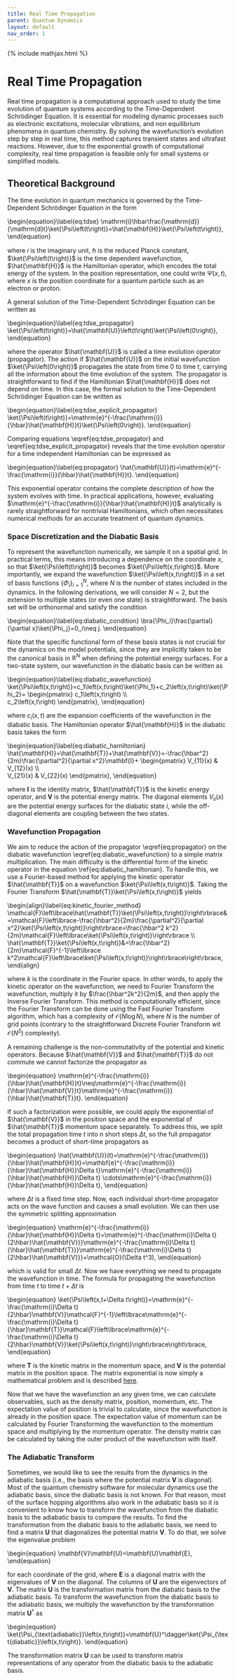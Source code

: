 ```yaml
---
title: Real Time Propagation
parent: Quantum Dynamics
layout: default
nav_order: 1
---
```

{% include mathjax.html %}

# Real Time Propagation<!--\label{sec:real_time_propagation}-->

Real time propagation is a computational approach used to study the time evolution of quantum systems according to the Time-Dependent Schrödinger Equation. It is essential for modeling dynamic processes such as electronic excitations, molecular vibrations, and non equilibrium phenomena in quantum chemistry. By solving the wavefunction’s evolution step by step in real time, this method captures transient states and ultrafast reactions. However, due to the exponential growth of computational complexity, real time propagation is feasible only for small systems or simplified models.

## Theoretical Background

The time evolution in quantum mechanics is governed by the Time-Dependent Schrödinger Equation in the form

\begin{equation}\label{eq:tdse}
\mathrm{i}\hbar\frac{\mathrm{d}}{\mathrm{d}t}\ket{\Psi\left(t\right)}=\hat{\mathbf{H}}\ket{\Psi\left(t\right)},
\end{equation}

where $i$ is the imaginary unit, $\hbar$ is the reduced Planck constant, $\ket{\Psi\left(t\right)}$ is the time dependent wavefunction, $\hat{\mathbf{H}}$ is the Hamiltonian operator, which encodes the total energy of the system. In the position representation, one could write $\Psi\left(x,t\right)$, where $x$ is the position coordinate for a quantum particle such as an electron or proton.

A general solution of the Time-Dependent Schrödinger Equation can be written as

\begin{equation}\label{eq:tdse_propagator}
\ket{\Psi\left(t\right)}=\hat{\mathbf{U}}\left(t\right)\ket{\Psi\left(0\right)},
\end{equation}

where the operator $\hat{\mathbf{U}}$ is called a time evolution operator (propagator). The action if $\hat{\mathbf{U}}$ on the initial wavefunction $\ket{\Psi\left(0\right)}$ propagates the state from time $0$ to time $t$, carrying all the information about the time evolution of the system. The propagator is straightforward to find if the Hamiltonian $\hat{\mathbf{H}}$ does not depend on time. In this case, the formal solution to the Time-Dependent Schrödinger Equation can be written as

\begin{equation}\label{eq:tdse_explicit_propagator}
\ket{\Psi\left(t\right)}=\mathrm{e}^{-\frac{\mathrm{i}}{\hbar}\hat{\mathbf{H}}t}\ket{\Psi\left(0\right)}.
\end{equation}

Comparing equations \eqref{eq:tdse_propagator} and \eqref{eq:tdse_explicit_propagator} reveals that the time evolution operator for a time independent Hamiltonian can be expressed as

\begin{equation}\label{eq:propagator}
\hat{\mathbf{U}}(t)=\mathrm{e}^{-\frac{\mathrm{i}}{\hbar}\hat{\mathbf{H}}t}.
\end{equation}

This exponential operator contains the complete description of how the system evolves with time. In practical applications, however, evaluating $\mathrm{e}^{-\frac{\mathrm{i}}{\hbar}\hat{\mathbf{H}}t}$ analytically is rarely straightforward for nontrivial Hamiltonians, which often necessitates numerical methods for an accurate treatment of quantum dynamics.

### Space Discretization and the Diabatic Basis

To represent the wavefunction numerically, we sample it on a spatial grid. In practical terms, this means introducing a dependence on the coordinate $x$, so that $\ket{\Psi\left(t\right)}$ becomes $\ket{\Psi\left(x,t\right)}$. More importantly, we expand the wavefunction $\ket{\Psi\left(x,t\right)}$ in a set of basis functions $\lbrace\Phi_i\rbrace_{i=1}^N$, where $N$ is the number of states included in the dynamics. In the following derivations, we will consider $N=2$, but the extension to multiple states (or even one state) is straightforward. The basis set will be orthonormal and satisfy the condition

\begin{equation}\label{eq:diabatic_condition}
\bra{\Phi_i}\frac{\partial}{\partial x}\ket{\Phi_j}=0,\,i\neq j.
\end{equation}

Note that the specific functional form of these basis states is not crucial for the dynamics on the model potentials, since they are implicitly taken to be the canonical basis in $\mathbb{R}^N$ when defining the potential energy surfaces. For a two-state system, our wavefunction in the diabatic basis can be written as

\begin{equation}\label{eq:diabatic_wavefunction}
\ket{\Psi\left(x,t\right)}=c_1\left(x,t\right)\ket{\Phi_1}+c_2\left(x,t\right)\ket{\Phi_2}=
\begin{pmatrix}
c_1\left(x,t\right) \\\\\
c_2\left(x,t\right)
\end{pmatrix},
\end{equation}

where $c_i\left(x,t\right)$ are the expansion coefficients of the wavefunction in the diabatic basis. The Hamiltonian operator $\hat{\mathbf{H}}$ in the diabatic basis takes the form

\begin{equation}\label{eq:diabatic_hamiltonian}
\hat{\mathbf{H}}=\hat{\mathbf{T}}+\hat{\mathbf{V}}=-\frac{\hbar^2}{2m}\frac{\partial^2}{\partial x^2}\mathbf{I}+
\begin{pmatrix}
V_{11}(x) & V_{12}(x) \\\\\
V_{21}(x) & V_{22}(x)
\end{pmatrix},
\end{equation}

where $\mathbf{I}$ is the identity matrix, $\hat{\mathbf{T}}$ is the kinetic energy operator, and $\mathbf{V}$ is the potential energy matrix. The diagonal elements $V_{ii}(x)$ are the potential energy surfaces for the diabatic state $i$, while the off-diagonal elements are coupling between the two states.

### Wavefunction Propagation

We aim to reduce the action of the propagator \eqref{eq:propagator} on the diabatic wavefunction \eqref{eq:diabatic_wavefunction} to a simple matrix multiplication. The main difficulty is the differential form of the kinetic operator in the equation \ref{eq:diabatic_hamiltonian}. To handle this, we use a Fourier-based method for applying the kinetic operator $\hat{\mathbf{T}}$ on a wavefunction $\ket{\Psi\left(x,t\right)}$. Taking the Fourier Transform $\hat{\mathbf{T}}\ket{\Psi\left(x,t\right)}$ yields

\begin{align}\label{eq:kinetic_fourier_method}
\mathcal{F}\left\lbrace\hat{\mathbf{T}}\ket{\Psi\left(x,t\right)}\right\rbrace&=\mathcal{F}\left\lbrace-\frac{\hbar^2}{2m}\frac{\partial^2}{\partial x^2}\ket{\Psi\left(x,t\right)}\right\rbrace=\frac{\hbar^2 k^2}{2m}\mathcal{F}\left\lbrace\ket{\Psi\left(x,t\right)}\right\rbrace \\\\\
\hat{\mathbf{T}}\ket{\Psi\left(x,t\right)}&=\frac{\hbar^2}{2m}\mathcal{F}^{-1}\left\lbrace k^2\mathcal{F}\left\lbrace\ket{\Psi\left(x,t\right)}\right\rbrace\right\rbrace,
\end{align}

where $k$ is the coordinate in the Fourier space. In other words, to apply the kinetic operator on the wavefunction, we need to Fourier Transform the wavefunction, multiply it by $\frac{\hbar^2k^2}{2m}$, and then apply the Inverse Fourier Transform. This method is computationally efficient, since the Fourier Transform can be done using the Fast Fourier Transform algorithm, which has a complexity of $\mathcal{O}(N\log N)$, where $N$ is the number of grid points (contrary to the straightforward Discrete Fourier Transform wit $\mathcal{O}(N^2)$ complexity).

A remaining challenge is the non-commutativity of the potential and kinetic operators. Because $\hat{\mathbf{V}}$ and $\hat{\mathbf{T}}$ do not commute we cannot factorize the propagator as

\begin{equation}
\mathrm{e}^{-\frac{\mathrm{i}}{\hbar}\hat{\mathbf{H}}t}\neq\mathrm{e}^{-\frac{\mathrm{i}}{\hbar}\hat{\mathbf{V}}t}\mathrm{e}^{-\frac{\mathrm{i}}{\hbar}\hat{\mathbf{T}}t}.
\end{equation}

If such a factorization were possible, we could apply the exponential of $\hat{\mathbf{V}}$ in the position space and the exponential of $\hat{\mathbf{T}}$ momentum space separately. To address this, we split the total propagation time $t$ into $n$ short steps $\Delta t$, so the full propagator becomes a product of short-time propagators as

\begin{equation}
\hat{\mathbf{U}}(t)=\mathrm{e}^{-\frac{\mathrm{i}}{\hbar}\hat{\mathbf{H}}t}=\mathbf{e}^{-\frac{\mathrm{i}}{\hbar}\hat{\mathbf{H}}\Delta t}\mathrm{e}^{-\frac{\mathrm{i}}{\hbar}\hat{\mathbf{H}}\Delta t} \cdots\mathrm{e}^{-\frac{\mathrm{i}}{\hbar}\hat{\mathbf{H}}\Delta t},
\end{equation}

where $\Delta t$ is a fixed time step. Now, each individual short-time propagator acts on the wave function and causes a small evolution. We can then use the symmetric splitting approximation

\begin{equation}
\mathrm{e}^{-\frac{\mathrm{i}}{\hbar}\hat{\mathbf{H}}\Delta t}=\mathrm{e}^{-\frac{\mathrm{i}\Delta t}{2\hbar}\hat{\mathbf{V}}}\mathrm{e}^{-\frac{\mathrm{i}\Delta t}{\hbar}\hat{\mathbf{T}}}\mathrm{e}^{-\frac{\mathrm{i}\Delta t}{2\hbar}\hat{\mathbf{V}}}+\mathcal{O}(\Delta t^3),
\end{equation}

which is valid for small $\Delta t$. Now we have everything we need to propagate the wavefunction in time. The formula for propagating the wavefunction from time $t$ to time $t+\Delta t$ is

\begin{equation}
\ket{\Psi\left(x,t+\Delta t\right)}=\mathrm{e}^{-\frac{\mathrm{i}\Delta t}{2\hbar}\mathbf{V}}\mathcal{F}^{-1}\left\lbrace\mathrm{e}^{-\frac{\mathrm{i}\Delta t}{\hbar}\mathbf{T}}\mathcal{F}\left\lbrace\mathrm{e}^{-\frac{\mathrm{i}\Delta t}{2\hbar}\mathbf{V}}\ket{\Psi\left(x,t\right)}\right\rbrace\right\rbrace,
\end{equation}

where $\mathbf{T}$ is the kinetic matrix in the momentum space, and $\mathbf{V}$ is the potential matrix in the position space. The matrix exponential is now simply a mathematical problem and is described [here](matrixexponential.html#matrix-exponential).

Now that we have the wavefunction an any given time, we can calculate observables, such as the density matrix, position, momentum, etc. The expectation value of position is trivial to calculate, since the wavefunction is already in the position space. The expectation value of momentum can be calculated by Fourier Transforming the wavefunction to the momentum space and multiplying by the momentum operator. The density matrix can be calculated by taking the outer product of the wavefunction with itself.

### The Adiabatic Transform

Sometimes, we would like to see the results from the dynamics in the adiabatic basis (i.e., the basis where the potential matrix $\mathbf{V}$ is diagonal). Most of the quantum chemistry software for molecular dynamics use the adiabatic basis, since the diabatic basis is not known. For that reason, most of the surface hopping algorithms also work in the adiabatic basis so it is convenient to know how to transform the wavefunction from the diabatic basis to the adiabatic basis to compare the results. To find the transformation from the diabatic basis to the adiabatic basis, we need to find a matrix $\mathbf{U}$ that diagonalizes the potential matrix $\mathbf{V}$. To do that, we solve the eigenvalue problem

\begin{equation}
\mathbf{V}\mathbf{U}=\mathbf{U}\mathbf{E},
\end{equation}

for each coordinate of the grid, where $\mathbf{E}$ is a diagonal matrix with the eigenvalues of $\mathbf{V}$ on the diagonal. The columns of $\mathbf{U}$ are the eigenvectors of $\mathbf{V}$. The matrix $\mathbf{U}$ is the transformation matrix from the diabatic basis to the adiabatic basis. To transform the wavefunction from the diabatic basis to the adiabatic basis, we multiply the wavefunction by the transformation matrix $\mathbf{U}^\dagger$ as

\begin{equation}
\ket{\Psi_{\text{adiabatic}}\left(x,t\right)}=\mathbf{U}^\dagger\ket{\Psi_{\text{diabatic}}\left(x,t\right)}.
\end{equation}

The transformation matrix $\mathbf{U}$ can be used to transform matrix representations of any operator from the diabatic basis to the adiabatic basis.
